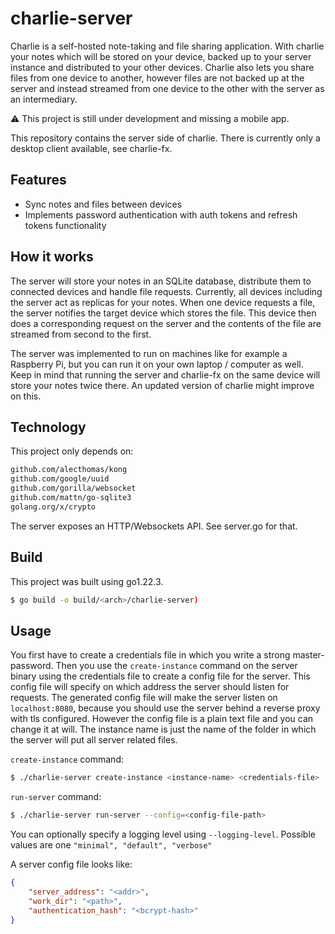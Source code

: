 # charlie-server

Charlie is a self-hosted note-taking and file sharing application. With charlie your notes which will be stored on your device, backed up to
your server instance and distributed to your other devices. Charlie also lets
you share files from one device to another, however files are not backed up at
the server and instead streamed from one device to the other with the server
as an intermediary. 

⚠️ This project is still under development and missing a mobile app.

This repository contains the server side of charlie. There is currently only a desktop
client available, see charlie-fx.

## Features
- Sync notes and files between devices
- Implements password authentication with auth tokens and refresh tokens functionality

## How it works
The server will store your notes in an SQLite database, distribute them to 
connected devices and handle file requests. Currently, all devices including
the server act as replicas for your notes. When one device requests a file, the server
notifies the target device which stores the file. This device then does a corresponding
request on the server and the contents of the file are streamed from second to the first.

The server was implemented to run on machines like for example a Raspberry Pi,
but you can run it on your own laptop / computer as well. Keep in mind that 
running the server and charlie-fx on the same device will store your notes 
twice there. An updated version of charlie might improve on this.

## Technology
This project only depends on:

```bash
github.com/alecthomas/kong
github.com/google/uuid
github.com/gorilla/websocket
github.com/mattn/go-sqlite3
golang.org/x/crypto
```

The server exposes an HTTP/Websockets API. See server.go for that.

## Build
This project was built using go1.22.3.

```bash
$ go build -o build/<arch>/charlie-server)
```

## Usage

You first have to create a credentials file in which you write a strong master-password.
Then you use the `create-instance` command on the server binary using the credentials file to
create a config file for the server. This config file will specify on which address the server should 
listen for requests. The generated config file will make the server listen on `localhost:8080`, because you
should use the server behind a reverse proxy with tls configured. However the config file is a plain
text file and you can change it at will. The instance name is just the name of the folder
in which the server will put all server related files.

`create-instance` command:
```bash
$ ./charlie-server create-instance <instance-name> <credentials-file>
```

`run-server` command:
```bash
$ ./charlie-server run-server --config=<config-file-path>
```

You can optionally specify a logging level using `--logging-level`. Possible values are
one `"minimal", "default", "verbose"`

A server config file looks like:
```json
{
    "server_address": "<addr>",
    "work_dir": "<path>",
    "authentication_hash": "<bcrypt-hash>"
}
```
